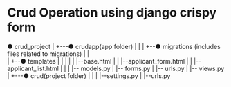 # Crud Operation using django crispy form



  ● crud_project
  |
  +---● crudapp(app folder)
  |   |
  |   +--● migrations (includes files related to migrations)
  |   |  
  |   +--● templates
  |   |  |
  |   |  |--base.html
  |   |  |--applicant_form.html
  |   |  |--applicant_list.html
  |   | 
  |   |-- models.py
  |   |-- forms.py
  |   |-- urls.py
  |   |-- views.py
  |
  +---● crud(project folder)
  |   |
  |   |--settings.py 
  |   |--urls.py

